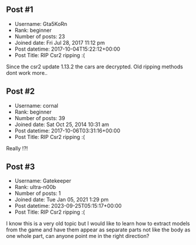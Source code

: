 ## Post #1
- Username: Gta5KoRn
- Rank: beginner
- Number of posts: 23
- Joined date: Fri Jul 28, 2017 11:12 pm
- Post datetime: 2017-10-04T15:22:12+00:00
- Post Title: RIP Csr2 ripping :(

Since the csr2 update 1.13.2 the cars are decrypted. Old ripping methods dont work more..
## Post #2
- Username: cornal
- Rank: beginner
- Number of posts: 39
- Joined date: Sat Oct 25, 2014 10:31 am
- Post datetime: 2017-10-06T03:31:16+00:00
- Post Title: RIP Csr2 ripping :(

Really !?!
## Post #3
- Username: Gatekeeper
- Rank: ultra-n00b
- Number of posts: 1
- Joined date: Tue Jan 05, 2021 1:29 pm
- Post datetime: 2023-09-25T05:15:17+00:00
- Post Title: RIP Csr2 ripping :(

I know this is a very old topic but I would like to learn how to extract models from the game and have them appear as separate parts not like the body as one whole part,  can anyone point me in the right direction?
